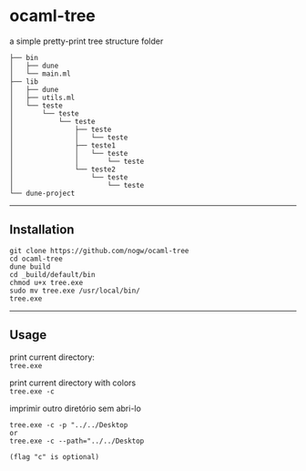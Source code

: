 # ocaml-tree

a simple pretty-print tree structure folder

```
├── bin
│   ├── dune
│   └── main.ml
├── lib
│   ├── dune
│   ├── utils.ml
│   └── teste
│       └── teste
│           └── teste
│               ├── teste
│               │   └── teste
│               ├── teste1
│               │   └── teste
│               │       └── teste
│               └── teste2
│                   └── teste
│                       └── teste
└── dune-project
```

---

## Installation

```
git clone https://github.com/nogw/ocaml-tree
cd ocaml-tree
dune build
cd _build/default/bin
chmod u+x tree.exe
sudo mv tree.exe /usr/local/bin/
tree.exe
```

---

## Usage

print current directory: <br/>
```tree.exe```

print current directory with colors <br/>
```tree.exe -c```

imprimir outro diretório sem abri-lo
```
tree.exe -c -p "../../Desktop
or
tree.exe -c --path="../../Desktop

(flag "c" is optional)
```